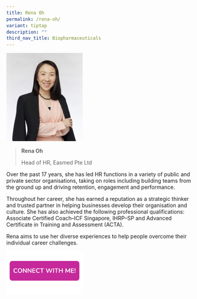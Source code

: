 ```yaml
---
title: Rena Oh
permalink: /rena-oh/
variant: tiptap
description: ""
third_nav_title: Biopharmaceuticals
---
```

<blockquote>
<p></p>
</blockquote>
<div class="isomer-image-wrapper">
<img style="width: 40%;" height="auto" width="100%" alt="" src="/images/Profile Photos/Rena_Oh_1_2.jpg">
</div>
<blockquote>
<p></p>
<p><strong>Rena Oh</strong>
</p>
<p>Head of HR, Easmed Pte Ltd</p>
</blockquote>
<p></p>
<p>Over the past 17 years, she has led HR functions in a variety of public
and private sector organisations, taking on roles including building teams
from the ground up and driving retention, engagement and performance.</p>
<p>Throughout her career, she has earned a reputation as a strategic thinker
and trusted partner in helping businesses develop their organisation and
culture. She has also achieved the following professional qualifications:
Associate Certified Coach–ICF Singapore, IHRP–SP and Advanced Certificate
in Training and Assessment (ACTA).</p>
<p>Rena aims to use her diverse experiences to help people overcome their
individual career challenges.</p>
<p></p>
<p></p><a class="isomer-image-wrapper" href="https://form.gov.sg/677f3aeb591c8c2780f0a744"><img style="width: 40%;" height="auto" width="100%" alt="" src="/images/CONNECT_WITH_ME.png"></a>
<p></p>